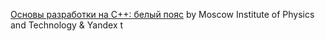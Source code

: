 [Основы разработки на C++: белый пояс](https://www.coursera.org/learn/c-plus-plus-white)
by Moscow Institute of Physics and Technology & Yandex
t